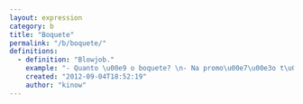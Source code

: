 ```yaml
---
layout: expression
category: b
title: "Boquete"
permalink: "/b/boquete/"
definitions:
  - definition: "Blowjob."
    example: "- Quanto \u00e9 o boquete? \n- Na promo\u00e7\u00e3o t\u00e1 R$ 5."
    created: "2012-09-04T18:52:19"
    author: "kinow"
---
```

